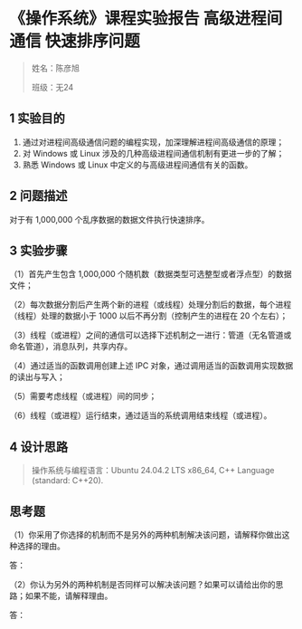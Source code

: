 # 《操作系统》课程实验报告 高级进程间通信 快速排序问题

> 姓名：陈彦旭
>
> 班级：无24

## 1 实验目的

1. 通过对进程间高级通信问题的编程实现，加深理解进程间高级通信的原理；
2. 对 Windows 或 Linux 涉及的几种高级进程间通信机制有更进一步的了解；
3. 熟悉 Windows 或 Linux 中定义的与高级进程间通信有关的函数。

## 2 问题描述

对于有 1,000,000 个乱序数据的数据文件执行快速排序。

## 3 实验步骤

（1）首先产生包含 1,000,000 个随机数（数据类型可选整型或者浮点型）的数据文件；

（2）每次数据分割后产生两个新的进程（或线程）处理分割后的数据，每个进程（线程）处理的数据小于 1000 以后不再分割（控制产生的进程在 20 个左右）；

（3）线程（或进程）之间的通信可以选择下述机制之一进行：管道（无名管道或命名管道），消息队列，共享内存。

（4）通过适当的函数调用创建上述 IPC 对象，通过调用适当的函数调用实现数据的读出与写入；

（5）需要考虑线程（或进程）间的同步；

（6）线程（或进程）运行结束，通过适当的系统调用结束线程（或进程）。

## 4 设计思路

> 操作系统与编程语言：Ubuntu 24.04.2 LTS x86_64, C++ Language (standard: C++20).

## 思考题

（1）你采用了你选择的机制而不是另外的两种机制解决该问题，请解释你做出这种选择的理由。

答：

（2）你认为另外的两种机制是否同样可以解决该问题？如果可以请给出你的思路；如果不能，请解释理由。

答：

